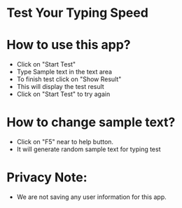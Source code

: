 # Test Your Typing Speed
# How to use this app?
* Click on "Start Test"
* Type Sample text in the text area
* To finish test click on "Show Result"
* This will display the test result
* Click on "Start Test" to try again

# How to change sample text?

* Click on  "F5"  near to help button. 
* It will generate random sample text for typing test


# Privacy Note:
* We are not saving any user information for this app.
